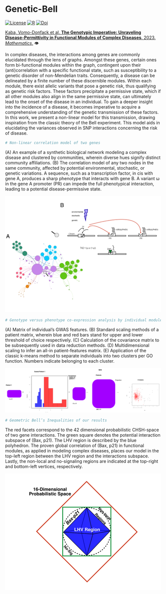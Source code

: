 # Genetic-Bell 

[![License](https://img.shields.io/badge/License-Open_Access-green)](https://creativecommons.org/licenses/by-nc-nd/4.0/)
[![R](https://img.shields.io/badge/-script-276DC3.svg?style=flat&logo=R)](https://cran.r-project.org)
[![Doi](https://img.shields.io/badge/Doi-10.3390/math11244916-blue)](https://doi.org/10.3390/math11244916)

[Kaba, Vomo-Donfack et al.  **The Genotypic Imperative: Unraveling Disease-Permittivity in Functional Modules of Complex Diseases**. 2023. *Mathematics*.](
https://www.mdpi.com/2227-7390/11/24/4916) 👁️

In complex diseases, the interactions among genes are commonly elucidated through the lens of graphs. Amongst these genes, certain ones form bi-functional modules within the graph, contingent upon their (anti)correlation with a specific functional state, such as susceptibility to a genetic disorder of non-Mendelian traits. Consequently, a disease can be delineated by a finite number of these discernible modules. Within each module, there exist allelic variants that pose a genetic risk, thus qualifying as genetic risk factors. These factors precipitate a permissive state, which if all other modules also align in the same permissive state, can ultimately lead to the onset of the disease in an individual. To gain a deeper insight into the incidence of a disease, it becomes imperative to acquire a comprehensive understanding of the genetic transmission of these factors. In this work, we present a non-linear model for this transmission, drawing inspiration from the classic theory of the Bell experiment. This model aids in elucidating the variances observed in SNP interactions concerning the risk of disease.

```ruby
# Non-linear correlation model of two genes
```
(A) An example of a synthetic biological network modeling a complex disease and clustered by communities, wherein diverse hues signify distinct community affiliations. (B) The correlation model of any two nodes in the same community, affected by potential environmental, stochastic, or genetic variations. A sequence, such as a transcription factor, in cis with gene A, produces a sharp phenotype that interacts with gene B. A variant ω in the gene A promoter (PR) can impede the full phenotypical interaction, leading to a potential disease-permissive state.

<img src="https://github.com/MorillaLab/Genetic-Bell/blob/main/Figure1.png" alt="Non-linear model" width="700">

```ruby
# Genotype versus phenotype co-expression analysis by individual modules and groups
```
(A) Matrix of individual’s GWAS features. (B) Standard scaling methods of a patient matrix, wherein blue and red bars stand for upper and lower threshold of choice respectively. (C) Calculation of the covariance matrix to be subsequently used in data reduction methods. (D) Multidimensional scaling to infer an all-in patient-features matrix. (E) Application of the classic k-means method to separate individuals into two clusters per GO function. Numbers indicate belonging to each cluster.

<img src="https://github.com/MorillaLab/Genetic-Bell/blob/main/Figure2.png" alt="Genotype_vs_Phenotype" width="700">

```ruby
# Geometric Bell’s Inequalities of our results
```
The red facets correspond to the 42 dimensional probabilistic CHSH-space of two gene interactions. The green square denotes the potential interaction subspace of (Bax, p21). The LHV region is described by the blue polyhedron. The proven global correlation of (Bax, p21) in functional modules, as applied in modeling complex diseases, places our model in the top-left region between the LHV region and the interactions subspace. Lastly, the non-local and no-signaling regions are indicated at the top-right and bottom-left vertices, respectively.

<img src="https://github.com/MorillaLab/Genetic-Bell/blob/main/Figure7.png" alt="CHSH_space" width="600">


